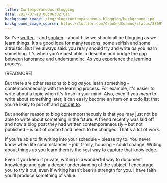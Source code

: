 ```yaml
---
title: Contemporaneous Blogging
date: 2017-07-18 00:06:02 UTC
background_image: /img/blog/contemporaneous-blogging/background.jpg
background_image_source: https://twitter.com/CrookedCosmos/status/886976250375491584
---
```


So I've [written](https://ashfurrow.com/blog/sharing-is-selfish/) – and [spoken](https://ashfurrow.com/blog/sharing-is-selfish/) – about how we should all be blogging as we learn things. It's a good idea for many reasons, some selfish and some altruistic. But I've always said: you really should try and write _as_ you learn something. It's when you're best able to describe and bridge the gap between ignorance and understanding. _As_ you experience the learning process.

(READMORE)

But there are other reasons to blog _as_ you learn something – contemporaneously with the learning process. For example, it's easier to write about a topic when it's fresh in your mind. Also, even if you _mean_ to write about something later, it can easily become an item on a todo list that you're likely to put off and [not get to](https://github.com/ashfurrow/blog/issues/188#issuecomment-315918906).

But another reason to blog contemporaneously is that you may just not be able to write about something in the future. A friend recently was laid off and now a blog post they had written contemporaneously – but not published – is out of context and needs to be changed. That's a lot of work.

If you're able to fit writing into your schedule – please try to. You never know when life circumstances – job, family, housing – could change. Writing about things _as_ you learn them is the best way to capture that knowledge.

Even if you keep it private, writing is a wonderful way to document knowledge and gain a deeper understanding of the subject. I encourage you to try it out, even if writing hasn't been a strength for you. I have faith you'll produce something of value.

